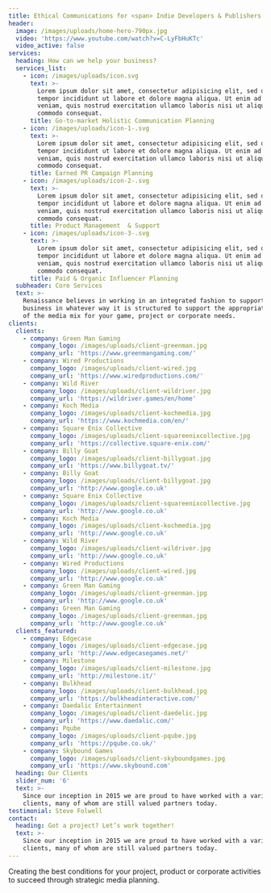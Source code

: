 ```yaml
---
title: Ethical Communications for <span> Indie Developers & Publishers.</span>
header:
  image: /images/uploads/home-hero-790px.jpg
  video: 'https://www.youtube.com/watch?v=C-LyFbHuKTc'
  video_active: false
services:
  heading: How can we help your business?
  services_list:
    - icon: /images/uploads/icon.svg
      text: >-
        Lorem ipsum dolor sit amet, consectetur adipisicing elit, sed do eiusmod
        tempor incididunt ut labore et dolore magna aliqua. Ut enim ad minim
        veniam, quis nostrud exercitation ullamco laboris nisi ut aliquip ex ea
        commodo consequat.
      title: Go-to-market Holistic Communication Planning
    - icon: /images/uploads/icon-1-.svg
      text: >-
        Lorem ipsum dolor sit amet, consectetur adipisicing elit, sed do eiusmod
        tempor incididunt ut labore et dolore magna aliqua. Ut enim ad minim
        veniam, quis nostrud exercitation ullamco laboris nisi ut aliquip ex ea
        commodo consequat.
      title: Earned PR Campaign Planning
    - icon: /images/uploads/icon-2-.svg
      text: >-
        Lorem ipsum dolor sit amet, consectetur adipisicing elit, sed do eiusmod
        tempor incididunt ut labore et dolore magna aliqua. Ut enim ad minim
        veniam, quis nostrud exercitation ullamco laboris nisi ut aliquip ex ea
        commodo consequat.
      title: Product Management  & Support
    - icon: /images/uploads/icon-3-.svg
      text: >-
        Lorem ipsum dolor sit amet, consectetur adipisicing elit, sed do eiusmod
        tempor incididunt ut labore et dolore magna aliqua. Ut enim ad minim
        veniam, quis nostrud exercitation ullamco laboris nisi ut aliquip ex ea
        commodo consequat.
      title: Paid & Organic Influencer Planning
  subheader: Core Services
  text: >-
    Renaissance believes in working in an integrated fashion to support your
    business in whatever way it is structured to support the appropriate areas
    of the media mix for your game, project or corporate needs.
clients:
  clients:
    - company: Green Man Gaming
      company_logo: /images/uploads/client-greenman.jpg
      company_url: 'https://www.greenmangaming.com/'
    - company: Wired Productions
      company_logo: /images/uploads/client-wired.jpg
      company_url: 'https://www.wiredproductions.com/'
    - company: Wild River
      company_logo: /images/uploads/client-wildriver.jpg
      company_url: 'https://wildriver.games/en/home'
    - company: Koch Media
      company_logo: /images/uploads/client-kochmedia.jpg
      company_url: 'https://www.kochmedia.com/en/'
    - company: Square Enix Collective
      company_logo: /images/uploads/client-squareenixcollective.jpg
      company_url: 'https://collective.square-enix.com/'
    - company: Billy Goat
      company_logo: /images/uploads/client-billygoat.jpg
      company_url: 'https://www.billygoat.tv/'
    - company: Billy Goat
      company_logo: /images/uploads/client-billygoat.jpg
      company_url: 'http://www.google.co.uk'
    - company: Square Enix Collective
      company_logo: /images/uploads/client-squareenixcollective.jpg
      company_url: 'http://www.google.co.uk'
    - company: Koch Media
      company_logo: /images/uploads/client-kochmedia.jpg
      company_url: 'http://www.google.co.uk'
    - company: Wild River
      company_logo: /images/uploads/client-wildriver.jpg
      company_url: 'http://www.google.co.uk'
    - company: Wired Productions
      company_logo: /images/uploads/client-wired.jpg
      company_url: 'http://www.google.co.uk'
    - company: Green Man Gaming
      company_logo: /images/uploads/client-greenman.jpg
      company_url: 'http://www.google.co.uk'
    - company: Green Man Gaming
      company_logo: /images/uploads/client-greenman.jpg
      company_url: 'http://www.google.co.uk'
  clients_featured:
    - company: Edgecase
      company_logo: /images/uploads/client-edgecase.jpg
      company_url: 'http://www.edgecasegames.net/'
    - company: Milestone
      company_logo: /images/uploads/client-milestone.jpg
      company_url: 'http://milestone.it/'
    - company: Bulkhead
      company_logo: /images/uploads/client-bulkhead.jpg
      company_url: 'https://bulkheadinteractive.com/'
    - company: Daedalic Entertainment
      company_logo: /images/uploads/client-daedelic.jpg
      company_url: 'https://www.daedalic.com/'
    - company: Pqube
      company_logo: /images/uploads/client-pqube.jpg
      company_url: 'https://pqube.co.uk/'
    - company: Skybound Games
      company_logo: /images/uploads/client-skyboundgames.jpg
      company_url: 'https://www.skybound.com'
  heading: Our Clients
  slider_num: '6'
  text: >-
    Since our inception in 2015 we are proud to have worked with a variety of
    clients, many of whom are still valued partners today.
testimonial: Steve Folwell
contact:
  heading: Got a project? Let’s work together!
  text: >-
    Since our inception in 2015 we are proud to have worked with a variety of
    clients, many of whom are still valued partners today.
---
```

Creating the best conditions for your project, product or corporate activities to succeed through strategic media planning.
